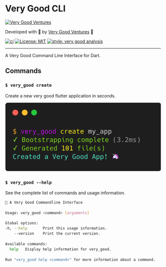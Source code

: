# Very Good CLI

[![Very Good Ventures][logo]](very_good_ventures_link)

Developed with 💙 by [Very Good Ventures](very_good_ventures_link) 🦄

[![ci][ci_badge]][ci_link]
[![License: MIT][license_badge]][license_link]
[![style: very good analysis][very_good_analysis_badge]][very_good_analysis_link]

---

A Very Good Command Line Interface for Dart.

## Commands

### `$ very_good create`

Create a new very good flutter application in seconds.

![Very Good CLI][very_good_cli]

### `$ very_good --help`

See the complete list of commands and usage information.

```sh
🦄 A Very Good Commandline Interface

Usage: very_good <command> [arguments]

Global options:
-h, --help       Print this usage information.
    --version    Print the current version.

Available commands:
  help   Display help information for very_good.

Run "very_good help <command>" for more information about a command.
```

[ci_badge]: https://github.com/VeryGoodOpenSource/very_good_cli/workflows/ci/badge.svg
[ci_link]: https://github.com/VeryGoodOpenSource/very_good_cli/actions
[license_badge]: https://img.shields.io/badge/license-MIT-blue.svg
[license_link]: https://opensource.org/licenses/MIT
[logo]: docs/assets/vgv_logo.png
[very_good_analysis_badge]: https://img.shields.io/badge/style-very_good_analysis-B22C89.svg
[very_good_analysis_link]: https://pub.dev/packages/very_good_analysis
[very_good_ventures_link]: https://verygood.ventures
[very_good_cli]: docs/assets/cli.png
